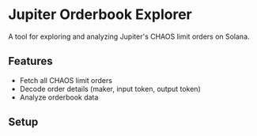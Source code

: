 # Jupiter Orderbook Explorer

A tool for exploring and analyzing Jupiter's CHAOS limit orders on Solana.

## Features
- Fetch all CHAOS limit orders
- Decode order details (maker, input token, output token)
- Analyze orderbook data

## Setup